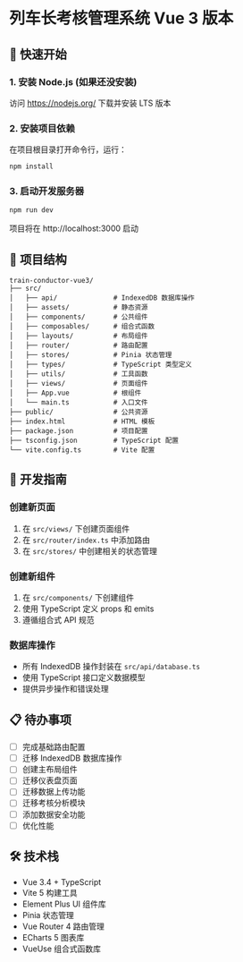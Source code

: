 # 列车长考核管理系统 Vue 3 版本

## 🚀 快速开始

### 1. 安装 Node.js (如果还没安装)
访问 https://nodejs.org/ 下载并安装 LTS 版本

### 2. 安装项目依赖
在项目根目录打开命令行，运行：

```bash
npm install
```

### 3. 启动开发服务器
```bash
npm run dev
```

项目将在 http://localhost:3000 启动

## 📁 项目结构

```
train-conductor-vue3/
├── src/
│   ├── api/              # IndexedDB 数据库操作
│   ├── assets/           # 静态资源
│   ├── components/       # 公共组件
│   ├── composables/      # 组合式函数
│   ├── layouts/          # 布局组件
│   ├── router/           # 路由配置
│   ├── stores/           # Pinia 状态管理
│   ├── types/            # TypeScript 类型定义
│   ├── utils/            # 工具函数
│   ├── views/            # 页面组件
│   ├── App.vue           # 根组件
│   └── main.ts           # 入口文件
├── public/               # 公共资源
├── index.html            # HTML 模板
├── package.json          # 项目配置
├── tsconfig.json         # TypeScript 配置
└── vite.config.ts        # Vite 配置
```

## 🔧 开发指南

### 创建新页面
1. 在 `src/views/` 下创建页面组件
2. 在 `src/router/index.ts` 中添加路由
3. 在 `src/stores/` 中创建相关的状态管理

### 创建新组件
1. 在 `src/components/` 下创建组件
2. 使用 TypeScript 定义 props 和 emits
3. 遵循组合式 API 规范

### 数据库操作
- 所有 IndexedDB 操作封装在 `src/api/database.ts`
- 使用 TypeScript 接口定义数据模型
- 提供异步操作和错误处理

## 📋 待办事项

- [ ] 完成基础路由配置
- [ ] 迁移 IndexedDB 数据库操作
- [ ] 创建主布局组件
- [ ] 迁移仪表盘页面
- [ ] 迁移数据上传功能
- [ ] 迁移考核分析模块
- [ ] 添加数据安全功能
- [ ] 优化性能

## 🛠️ 技术栈

- Vue 3.4 + TypeScript
- Vite 5 构建工具
- Element Plus UI 组件库
- Pinia 状态管理
- Vue Router 4 路由管理
- ECharts 5 图表库
- VueUse 组合式函数库 